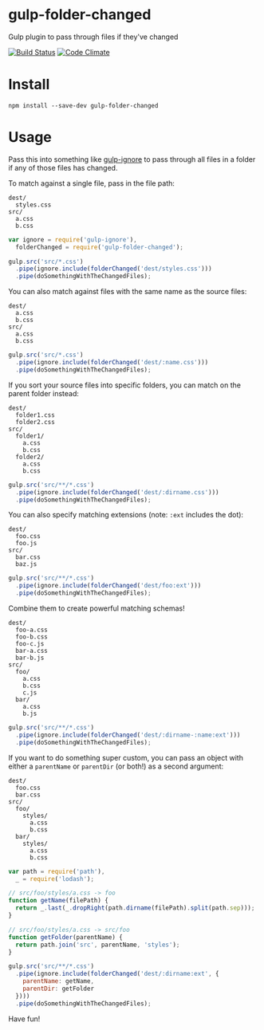 # gulp-folder-changed
Gulp plugin to pass through files if they've changed

[![Build Status](https://travis-ci.org/nymag/gulp-folder-changed.svg)](https://travis-ci.org/nymag/gulp-folder-changed)
[![Code Climate](https://codeclimate.com/github/nymag/gulp-folder-changed/badges/gpa.svg)](https://codeclimate.com/github/nymag/gulp-folder-changed)

# Install

```
npm install --save-dev gulp-folder-changed
```

# Usage

Pass this into something like [gulp-ignore](https://github.com/robrich/gulp-ignore) to pass through all files in a folder if any of those files has changed.

To match against a single file, pass in the file path:

```
dest/
  styles.css
src/
  a.css
  b.css
```

```js
var ignore = require('gulp-ignore'),
  folderChanged = require('gulp-folder-changed');

gulp.src('src/*.css')
  .pipe(ignore.include(folderChanged('dest/styles.css')))
  .pipe(doSomethingWithTheChangedFiles);
```

You can also match against files with the same name as the source files:

```
dest/
  a.css
  b.css
src/
  a.css
  b.css
```

```js
gulp.src('src/*.css')
  .pipe(ignore.include(folderChanged('dest/:name.css')))
  .pipe(doSomethingWithTheChangedFiles);
```

If you sort your source files into specific folders, you can match on the parent folder instead:

```
dest/
  folder1.css
  folder2.css
src/
  folder1/
    a.css
    b.css
  folder2/
    a.css
    b.css
```

```js
gulp.src('src/**/*.css')
  .pipe(ignore.include(folderChanged('dest/:dirname.css')))
  .pipe(doSomethingWithTheChangedFiles);
```

You can also specify matching extensions (note: `:ext` includes the dot):

```
dest/
  foo.css
  foo.js
src/
  bar.css
  baz.js
```

```js
gulp.src('src/**/*.css')
  .pipe(ignore.include(folderChanged('dest/foo:ext')))
  .pipe(doSomethingWithTheChangedFiles);
```

Combine them to create powerful matching schemas!

```
dest/
  foo-a.css
  foo-b.css
  foo-c.js
  bar-a.css
  bar-b.js
src/
  foo/
    a.css
    b.css
    c.js
  bar/
    a.css
    b.js
```

```js
gulp.src('src/**/*.css')
  .pipe(ignore.include(folderChanged('dest/:dirname-:name:ext')))
  .pipe(doSomethingWithTheChangedFiles);
```

If you want to do something super custom, you can pass an object with either a `parentName` or `parentDir` (or both!) as a second argument:

```
dest/
  foo.css
  bar.css
src/
  foo/
    styles/
      a.css
      b.css
  bar/
    styles/
      a.css
      b.css
```

```js
var path = require('path'),
  _ = require('lodash');

// src/foo/styles/a.css -> foo
function getName(filePath) {
  return _.last(_.dropRight(path.dirname(filePath).split(path.sep)));
}

// src/foo/styles/a.css -> src/foo
function getFolder(parentName) {
  return path.join('src', parentName, 'styles');
}

gulp.src('src/**/*.css')
  .pipe(ignore.include(folderChanged('dest/:dirname:ext', {
    parentName: getName,
    parentDir: getFolder
  })))
  .pipe(doSomethingWithTheChangedFiles);
```

Have fun!